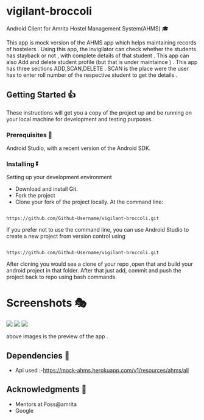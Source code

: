 # vigilant-broccoli
Android Client for Amrita Hostel Management System(AHMS) :mortar_board:

This app is mock version of the AHMS app which helps maintaining records of hostelers . Using this app, the invigilator can check whether the students has stayback or not , with complete details of that student . This app can also Add and delete student profile (but that is under maintaince ) .
This app has three sections ADD,SCAN,DELETE .
SCAN is the place were the user has to enter roll number of the respective student to get the details .

## Getting Started :+1:

These instructions will get you a copy of the project up and be running on your local machine for development and testing purposes.

### Prerequisites :round_pushpin:

Android Studio, with a recent version of the Android SDK.

### Installing :arrow_double_down:

Setting up your development environment

* Download and install Git.
* Fork the project
* Clone your fork of the project locally. At the command line:


```

https://github.com/Github-Username/vigilant-broccoli.git

```

If you prefer not to use the command line, you can use Android Studio to create a new project from version control using

```

https://github.com/Github-Username/vigilant-broccoli.git

```
After cloning you would see a clone of your repo ,open that and build your android project in that folder. After that just add, commit and push the project back to repo using bash commands.

# Screenshots :performing_arts:


![](https://user-images.githubusercontent.com/51189244/59149258-e796e500-8a30-11e9-9d91-544643d49740.jpeg)
![](https://user-images.githubusercontent.com/51189244/59149291-56743e00-8a31-11e9-9c36-5f49d2c6ece5.jpeg)
![](https://user-images.githubusercontent.com/51189244/59149292-57a56b00-8a31-11e9-9afc-55841e48a41c.jpeg)



above images is the preview of the app .

## Dependencies :twisted_rightwards_arrows:
* Api used :-https://mock-ahms.herokuapp.com/v1/resources/ahms/all

## Acknowledgments :raised_hands:

* Mentors at Foss@amrita
* Google






